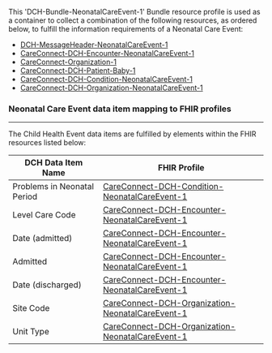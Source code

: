 This 'DCH-Bundle-NeonatalCareEvent-1' Bundle resource profile is used as a container to collect a combination of the following resources, as ordered below, to fulfill the information requirements of a Neonatal Care Event:

- [DCH-MessageHeader-NeonatalCareEvent-1]
- [CareConnect-DCH-Encounter-NeonatalCareEvent-1]
- [CareConnect-Organization-1]
- [CareConnect-DCH-Patient-Baby-1]
- [CareConnect-DCH-Condition-NeonatalCareEvent-1] 
- [CareConnect-DCH-Organization-NeonatalCareEvent-1]


###  Neonatal Care Event data item mapping to FHIR profiles ###
----------
The Child Health Event data items are fulfilled by elements within the FHIR resources listed below:

| DCH Data Item Name          | FHIR Profile                                       |
|-----------------------------|----------------------------------------------------|
| Problems in Neonatal Period | [CareConnect-DCH-Condition-NeonatalCareEvent-1]   |
| Level Care Code             | [CareConnect-DCH-Encounter-NeonatalCareEvent-1]    |
| Date (admitted)             | [CareConnect-DCH-Encounter-NeonatalCareEvent-1]    |
| Admitted                    | [CareConnect-DCH-Encounter-NeonatalCareEvent-1]    |
| Date (discharged)           | [CareConnect-DCH-Encounter-NeonatalCareEvent-1]    |
| Site Code                   | [CareConnect-DCH-Organization-NeonatalCareEvent-1] |
| Unit Type                   | [CareConnect-DCH-Organization-NeonatalCareEvent-1] |
                                                                                                   

[DCH-MessageHeader-NeonatalCareEvent-1]:dch-messageheader-neonatalcareevent-1.html
[CareConnect-DCH-Encounter-NeonatalCareEvent-1]:careconnect-dch-encounter-neonatalcareevent-1.html
[CareConnect-Organization-1]:careconnect-organization-1.html
[CareConnect-DCH-Patient-Baby-1]:careconnect-dch-patient-baby-1.html
[CareConnect-DCH-Condition-NeonatalCareEvent-1]:careconnect-dch-condition-neonatalcareevent-1.html 
[CareConnect-DCH-Organization-NeonatalCareEvent-1]:careconnect-dch-organization-neonatalcareevent-1.html